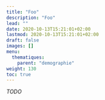 ```yaml
---
title: "Foo"
description: "Foo"
lead: ""
date: 2020-10-13T15:21:01+02:00
lastmod: 2020-10-13T15:21:01+02:00
draft: false
images: []
menu:
  thematiques:
    parent: "demographie"
weight: 130
toc: true
---
```


*TODO*
